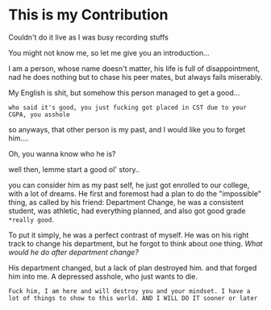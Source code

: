 # This is my Contribution

Couldn't do it live as I was busy recording stuffs

You might not know me, so let me give you an introduction...

I am a person, whose name doesn't matter, his life is full of disappointment, nad he does nothing but to chase his peer mates, but always fails miserably.

My English is shit, but somehow this person managed to get a good...

`who said it's good, you just fucking got placed in CST due to your CGPA, you asshole`

so anyways, that other person is my past, and I would like you to forget him....

Oh, you wanna know who he is?

well then, lemme start a good ol' story..

you can consider him as my past self, he just got enrolled to our college, with  a lot of dreams. He first and foremost had a plan to do the "impossible" thing, as called by his friend: Department Change, he was a consistent student, was athletic, had everything planned, and also got good grade `*really good`.

To put it simply, he was a perfect contrast of myself. He was on his right track to change his department, but he forgot to think about one thing. _What would he do after department change?_

His department changed, but a lack of plan destroyed him. and that forged him into me. A depressed asshole, who just wants to die.

`Fuck him, I am here and will destroy you and your mindset. I have a lot of things to show to this world. AND I WILL DO IT sooner or later`
